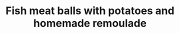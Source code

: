 ---
title: 'Fish meat balls with potatoes and homemade remoulade'
description: 'This dish is delish'
image: d9d5d79be0895e984bbd42f6b5d0861b8252c244
price: '35'
size: '2'
meta:
    id: 8xde2f81ba24a8951658a45583feed4a98b4f37e
    parentId: f20f57fa9c3d8bff0902cfb33f350091a3a48d51
    language: en
---